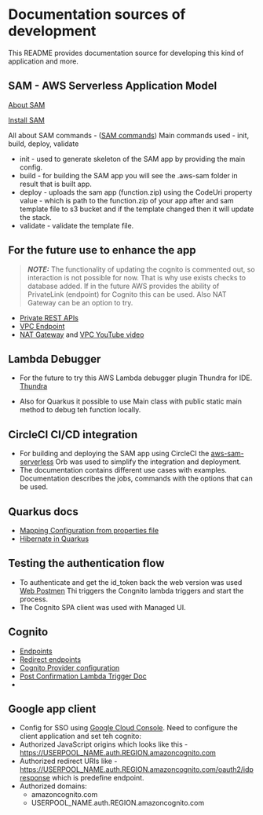 # Documentation sources of development

This README provides documentation source for developing this kind of application and more.

## SAM - AWS Serverless Application Model

[About SAM](https://docs.aws.amazon.com/serverless-application-model/latest/developerguide/what-is-sam.html)

[Install SAM](https://docs.aws.amazon.com/serverless-application-model/latest/developerguide/install-sam-cli.html)

All about SAM commands - ([SAM commands](https://docs.aws.amazon.com/serverless-application-model/latest/developerguide/serverless-sam-cli-command-reference.html))
Main commands used - init, build, deploy, validate
* init - used to generate skeleton of the SAM app by providing the main config.
* build - for building the SAM app you will see the .aws-sam folder in result that is built app.
* deploy - uploads the sam app (function.zip) using the CodeUri property value - which is path to the function.zip of your app
after and sam template file to s3 bucket and if the template changed then it will update the stack.
* validate - validate the template file.

## For the future use to enhance the app

> **_NOTE:_** The functionality of updating the cognito is commented out, so interaction is not possible for now.
That is why use exists checks to database added. If in the future AWS provides the ability of PrivateLink (endpoint) 
for Cognito this can be used. Also NAT Gateway can be an option to try.

* [Private REST APIs](https://docs.aws.amazon.com/apigateway/latest/developerguide/apigateway-private-apis.html)
* [VPC Endpoint](https://docs.aws.amazon.com/vpc/latest/privatelink/create-interface-endpoint.html)
* [NAT Gateway](https://medium.com/@sanjuthamke9699/nat-gateway-with-s-698e8bb3f477) and [VPC YouTube video](https://www.youtube.com/watch?v=43tIX7901Gs)

## Lambda Debugger

* For the future to try this AWS Lambda debugger plugin Thundra for IDE.
[Thundra](https://gokalp.medium.com/how-to-remote-debug-lambda-functions-using-thundra-e8d5e780b268)

* Also for Quarkus it possible to use Main class with public static main method to debug teh function locally.

## CircleCI CI/CD integration

* For building and deploying the SAM app using CircleCI the [aws-sam-serverless](https://circleci.com/developer/orbs/orb/circleci/aws-sam-serverless#commands-install)  Orb was used to simplify the integration and deployment.
* The documentation contains different use cases with examples. Documentation describes the jobs, commands with the options that can be used.


## Quarkus docs

* [Mapping Configuration from properties file](https://quarkus.io/guides/config-mappings#config-mappings)
* [Hibernate in Quarkus](https://quarkus.io/guides/hibernate-orm-panache)


## Testing the authentication flow 

* To authenticate and get the id_token back the web version was used [Web Postmen](https://web.postman.co/)
Thi triggers the Congnito lambda triggers and start the process.
* The Cognito SPA client was used with Managed UI.

## Cognito

* [Endpoints](https://docs.aws.amazon.com/cognito/latest/developerguide/federation-endpoints.html)
* [Redirect endpoints](https://docs.aws.amazon.com/cognito/latest/developerguide/authorization-endpoint.html)
* [Cognito Provider configuration](https://docs.aws.amazon.com/cognito/latest/developerguide/cognito-user-pools-identity-provider.html#cognito-user-pools-facebook-provider)
* [Post Confirmation Lambda Trigger Doc](https://docs.aws.amazon.com/cognito/latest/developerguide/user-pool-lambda-post-confirmation.html)
* 

## Google app client

* Config for SSO using [Google Cloud Console](https://console.cloud.google.com/auth/clients).
Need to configure the client application and set teh cognito:
* Authorized JavaScript origins which looks like this - <https://USERPOOL_NAME.auth.REGION.amazoncognito.com>
* Authorized redirect URIs like - <https://USERPOOL_NAME.auth.REGION.amazoncognito.com/oauth2/idpresponse> which is predefine endpoint.
* Authorized domains: 
  * amazoncognito.com
  * USERPOOL_NAME.auth.REGION.amazoncognito.com
